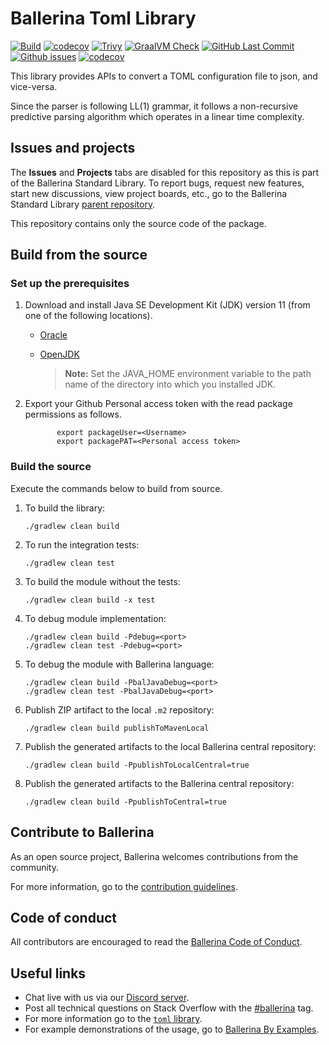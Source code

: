 Ballerina Toml Library
===================

[![Build](https://github.com/ballerina-platform/module-ballerina-toml/actions/workflows/build-timestamped-master.yml/badge.svg)](https://github.com/ballerina-platform/module-ballerina-toml/actions/workflows/build-timestamped-master.yml)
[![codecov](https://codecov.io/gh/ballerina-platform/module-ballerina-toml/branch/main/graph/badge.svg)](https://codecov.io/gh/ballerina-platform/module-ballerina-toml)
[![Trivy](https://github.com/ballerina-platform/module-ballerina-toml/actions/workflows/trivy-scan.yml/badge.svg)](https://github.com/ballerina-platform/module-ballerina-toml/actions/workflows/trivy-scan.yml)
[![GraalVM Check](https://github.com/ballerina-platform/module-ballerina-toml/actions/workflows/build-with-bal-test-native.yml/badge.svg)](https://github.com/ballerina-platform/module-ballerina-toml/actions/workflows/build-with-bal-test-native.yml)
[![GitHub Last Commit](https://img.shields.io/github/last-commit/ballerina-platform/module-ballerina-toml.svg)](https://github.com/ballerina-platform/module-ballerina-toml/commits/main)
[![Github issues](https://img.shields.io/github/issues/ballerina-platform/ballerina-standard-library/module/toml.svg?label=Open%20Issues)](https://github.com/ballerina-platform/ballerina-standard-library/labels/module%2Ftoml)
[![codecov](https://codecov.io/gh/ballerina-platform/module-ballerina-toml/branch/main/graph/badge.svg)](https://codecov.io/gh/ballerina-platform/module-ballerina-toml)

This library provides APIs to convert a TOML configuration file to json, and vice-versa.

Since the parser is following LL(1) grammar, it follows a non-recursive predictive parsing algorithm which operates in a linear time complexity.

## Issues and projects

The **Issues** and **Projects** tabs are disabled for this repository as this is part of the Ballerina Standard Library. To report bugs, request new features, start new discussions, view project boards, etc., go to the Ballerina Standard Library [parent repository](https://github.com/ballerina-platform/ballerina-standard-library).

This repository contains only the source code of the package.

## Build from the source

### Set up the prerequisites

1. Download and install Java SE Development Kit (JDK) version 11 (from one of the following locations).
    * [Oracle](https://www.oracle.com/java/technologies/javase-jdk11-downloads.html)

    * [OpenJDK](https://adoptium.net/)

      > **Note:** Set the JAVA_HOME environment variable to the path name of the directory into which you installed JDK.

2. Export your Github Personal access token with the read package permissions as follows.

              export packageUser=<Username>
              export packagePAT=<Personal access token>

### Build the source

Execute the commands below to build from source.

1. To build the library:
   ```    
   ./gradlew clean build
   ```

2. To run the integration tests:
   ```
   ./gradlew clean test
   ```
3. To build the module without the tests:
   ```
   ./gradlew clean build -x test
   ```
4. To debug module implementation:
   ```
   ./gradlew clean build -Pdebug=<port>
   ./gradlew clean test -Pdebug=<port>
   ```
5. To debug the module with Ballerina language:
   ```
   ./gradlew clean build -PbalJavaDebug=<port>
   ./gradlew clean test -PbalJavaDebug=<port>
   ```
6. Publish ZIP artifact to the local `.m2` repository:
   ```
   ./gradlew clean build publishToMavenLocal
   ```
7. Publish the generated artifacts to the local Ballerina central repository:
   ```
   ./gradlew clean build -PpublishToLocalCentral=true
   ```
8. Publish the generated artifacts to the Ballerina central repository:
   ```
   ./gradlew clean build -PpublishToCentral=true
   ```

## Contribute to Ballerina

As an open source project, Ballerina welcomes contributions from the community.

For more information, go to the [contribution guidelines](https://github.com/ballerina-platform/ballerina-lang/blob/master/CONTRIBUTING.md).

## Code of conduct

All contributors are encouraged to read the [Ballerina Code of Conduct](https://ballerina.io/code-of-conduct).

## Useful links

* Chat live with us via our [Discord server](https://discord.gg/ballerinalang).
* Post all technical questions on Stack Overflow with the [#ballerina](https://stackoverflow.com/questions/tagged/ballerina) tag.
* For more information go to the [`toml` library](https://lib.ballerina.io/ballerina/toml/latest).
* For example demonstrations of the usage, go to [Ballerina By Examples](https://ballerina.io/swan-lake/learn/by-example/).
